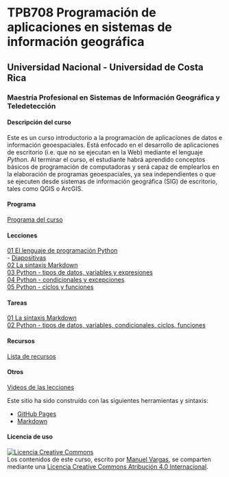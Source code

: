 # TPB708 Programación de aplicaciones en sistemas de información geográfica

## Universidad Nacional - Universidad de Costa Rica
### Maestría Profesional en Sistemas de Información Geográfica y Teledetección

#### Descripción del curso
Este es un curso introductorio a la programación de aplicaciones de datos e información geoespaciales. Está enfocado en el desarrollo de aplicaciones de escritorio (i.e. que no se ejecutan en la Web) mediante el lenguaje *Python*. Al terminar el curso, el estudiante habrá aprendido conceptos básicos de programación de computadoras y será capaz de emplearlos en la elaboración de programas geoespaciales, ya sea independientes o que se ejecuten desde sistemas de información geográfica (SIG) de escritorio, tales como QGIS o ArcGIS.

#### Programa
[Programa del curso](https://github.com/tpb708-programacionsig-2020/programa-curso/blob/master/TPB708%20-%20Programaci%C3%B3n%20de%20aplicaciones%20en%20sistemas%20de%20informaci%C3%B3n%20geogr%C3%A1fica%20-%20Programa%20del%20curso%20-%202020ii.pdf)

#### Lecciones
[01 El lenguaje de programación Python](https://tpb708-programacionsig-2020.github.io/leccion-01-python-introduccion/)  
    - [Diapositivas](https://mfvargas.github.io/pres-python-geoespacial/)    
[02 La sintaxis Markdown](https://tpb708-programacionsig-2020.github.io/leccion-02-markdown/)
\
[03 Python - tipos de datos, variables y expresiones ](https://tpb708-programacionsig-2020.github.io/leccion-03-python-tipos-variables-expresiones/)
\
[04 Python - condicionales y excepciones](https://tpb708-programacionsig-2020.github.io/leccion-04-python-condicionales-excepciones/)
\
[05 Python - ciclos y funciones](https://tpb708-programacionsig-2020.github.io/leccion-05-python-ciclos-funciones/)

#### Tareas
[01 La sintaxis Markdown](https://tpb708-programacionsig-2020.github.io/tarea-01-markdown/)
\
[02 Python - tipos de datos, variables, condicionales, ciclos, funciones](https://tpb708-programacionsig-2020.github.io/tarea-02-python-funciones/)

#### Recursos
[Lista de recursos](https://tpb708-programacionsig-2020.github.io/recursos/)

#### Otros
[Videos de las lecciones](https://www.youtube.com/playlist?list=PL1gEgLSwAJeLtDEU2JsNRnbJFJ-_phEDQ)

Este sitio ha sido construído con las siguientes herramientas y sintaxis:

- [GitHub Pages](https://pages.github.com/)
- [Markdown](https://daringfireball.net/projects/markdown/)

#### Licencia de uso
<a rel="license" href="http://creativecommons.org/licenses/by/4.0/"><img alt="Licencia Creative Commons" style="border-width:0" src="https://i.creativecommons.org/l/by/4.0/88x31.png" /></a><br /><span xmlns:dct="http://purl.org/dc/terms/" property="dct:title">Los contenidos de este curso</span>, escrito por <a xmlns:cc="http://creativecommons.org/ns#" href="https://github.com/mfvargas" property="cc:attributionName" rel="cc:attributionURL">Manuel Vargas</a>, se comparten mediante una <a rel="license" href="http://creativecommons.org/licenses/by/4.0/">Licencia Creative Commons Atribución 4.0 Internacional</a>.
